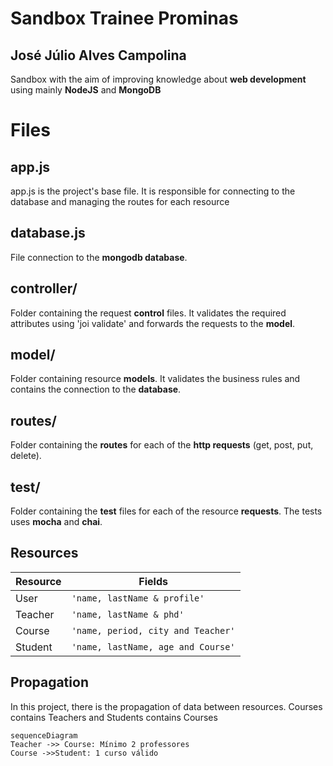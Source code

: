 # Sandbox Trainee Prominas 				

## José Júlio Alves Campolina
Sandbox with the aim of improving knowledge about **web development** using mainly **NodeJS** and **MongoDB**


# Files
## app.js
app.js is the project's base file. It is responsible for connecting to the database and managing the routes for each resource

## database.js
File connection to the **mongodb database**.

## controller/
Folder containing the request **control** files. It validates the required attributes using 'joi validate' and forwards the requests to the **model**.

## model/
Folder containing resource **models**. It validates the business rules and contains the connection to the **database**.

## routes/
Folder containing the **routes** for each of the **http requests** (get, post, put, delete).

## test/
Folder containing the **test** files for each of the resource **requests**. The tests uses **mocha** and **chai**.

## Resources

Resource|   Fields                                               |
|----------------|----------------|
|User|`'name, lastName & profile'` |           
|Teacher|`'name, lastName & phd'` |
|Course|`'name, period, city and Teacher'` |
|Student|`'name, lastName, age and Course'`| 






## Propagation

In this project, there is the propagation of data between resources. Courses contains Teachers and Students contains Courses

```mermaid
sequenceDiagram
Teacher ->> Course: Mínimo 2 professores
Course ->>Student: 1 curso válido

```